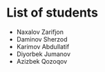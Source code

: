 # List of students
- Naxalov Zarifjon
- Daminov Sherzod
- Karimov Abdullatif
- Diyorbek Jumanov
- Azizbek Qozoqov